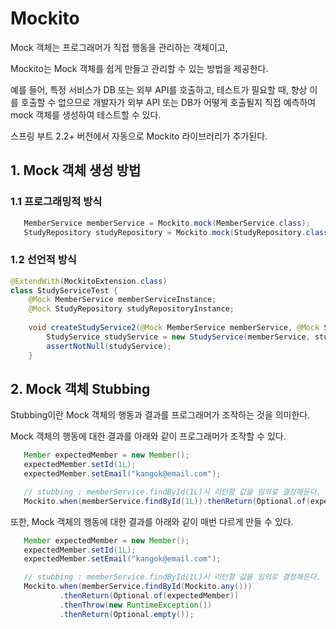 # Mockito

Mock 객체는 프로그래머가 직접 행동을 관리하는 객체이고,

Mockito는 Mock 객체를 쉽게 만들고 관리할 수 있는 방법을 제공한다.

예를 들어, 특정 서비스가 DB 또는 외부 API를 호출하고, 테스트가 필요할 때, 항상 이를 호출할 수 없으므로 개발자가 외부 API 또는 DB가 어떻게 호출될지 직접 예측하여 mock 객체를 생성하여 테스트할 수 있다.

스프링 부트 2.2+ 버전에서 자동으로 Mockito 라이브러리가 추가된다.

## 1. Mock 객체 생성 방법

### 1.1 프로그래밍적 방식
```java
   MemberService memberService = Mockito.mock(MemberService.class);
   StudyRepository studyRepository = Mockito.mock(StudyRepository.class);
```

### 1.2 선언적 방식
```java
@ExtendWith(MockitoExtension.class)
class StudyServiceTest {
    @Mock MemberService memberServiceInstance;
    @Mock StudyRepository studyRepositoryInstance;
    
    void createStudyService2(@Mock MemberService memberService, @Mock StudyRepository studyRepository) {
        StudyService studyService = new StudyService(memberService, studyRepository);
        assertNotNull(studyService);
    }
```
## 2. Mock 객체 Stubbing

Stubbing이란 Mock 객체의 행동과 결과를 프로그래머가 조작하는 것을 의미한다.

Mock 객체의 행동에 대한 결과를 아래와 같이 프로그래머가 조작할 수 있다.

```java
   Member expectedMember = new Member();
   expectedMember.setId(1L);
   expectedMember.setEmail("kangok@email.com");

   // stubbing : memberService.findById(1L)시 리턴할 값을 임의로 결정해둔다. 1L은 expectedMember를 반환함
   Mockito.when(memberService.findById(1L)).thenReturn(Optional.of(expectedMember));
```

또한, Mock 객체의 행동에 대한 결과를 아래와 같이 매번 다르게 만들 수 있다.

```java
   Member expectedMember = new Member();
   expectedMember.setId(1L);
   expectedMember.setEmail("kangok@email.com");

   // stubbing : memberService.findById(1L)시 리턴할 값을 임의로 결정해둔다. 1L은 expectedMember를 반환함
   Mockito.when(memberService.findById(Mockito.any()))
           .thenReturn(Optional.of(expectedMember))
           .thenThrow(new RuntimeException())
           .thenReturn(Optional.empty());
```

